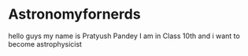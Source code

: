 # Astronomyfornerds
hello guys my name is Pratyush Pandey
I am in Class 10th and i want to become astrophysicist 
